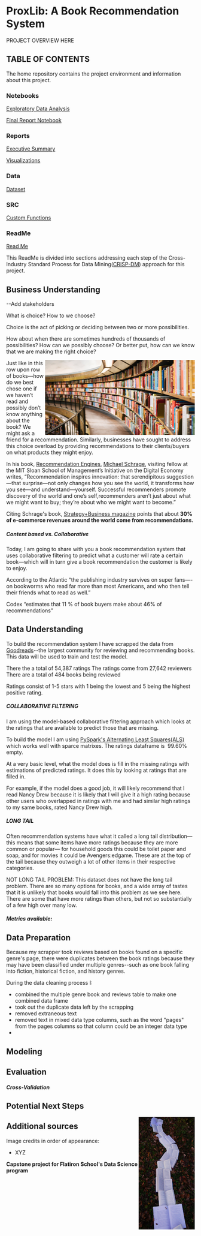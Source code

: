 # ProxLib: A Book Recommendation System
 PROJECT OVERVIEW HERE

## TABLE OF CONTENTS

The home repository contains the project environment and information about this project.

### Notebooks

[Exploratory Data Analysis](notebooks/exploratory) 

[Final Report Notebook](notebooks/finanl)

### Reports
[Executive Summary](reports/presentation)

[Visualizations](reports/visualizations)

### Data

[Dataset](data)

### SRC

[Custom Functions](src)

### ReadMe

[Read Me](README.md)


This ReadMe is divided into sections addressing each step of the Cross-Industry Standard Process for Data Mining([CRISP-DM](https://en.wikipedia.org/wiki/Cross-industry_standard_process_for_data_mining)) approach for this project.

## Business Understanding 
--Add stakeholders

What is choice? How to we choose?

Choice is the act of picking or deciding between two or more possibilities. 

How about when there are sometimes hundreds of thousands of possibilities? How can we possibly choose? Or better put, how can we know that we are making the right choice?

<img align= "right" src="https://github.com/angelicacodes/book_recommendation/blob/main/reports/Visualizations/susan-yin-2JIvboGLeho-unsplash.jpg" width="400" height="200">

Just like in this row upon row of books—how do we best chose one if we haven’t read and possibly don’t know anything about the book? We might ask a friend for a recommendation. Similarly, businesses have sought to address this choice overload by providing recommendations to their clients/buyers on what products they might enjoy. 

In his book, [Recommendation Engines](https://mitpress.mit.edu/books/recommendation-engines), [Michael Schrage](http://ide.mit.edu/about-us/people/michael-schrage), visiting fellow at the MIT Sloan School of Management’s Initiative on the Digital Economy writes, “Recommendation inspires innovation: that serendipitous suggestion—that surprise—not only changes how you see the world, it transforms how you see—and understand—yourself. Successful recommenders promote discovery of the world and one’s self,recommenders aren’t just about what we might want to buy; they’re about who we might want to become.” 

Citing Schrage's book, [Strategy+Business magazine](https://www.strategy-business.com/article/What-people-like-you-like?gko=d2e94) points that about **30% of e-commerce revenues around the world come from recommendations.**  

##### Content based vs. Collaborative

Today, I am going to share with you a book recommendation system that uses collaborative filtering to predict what a customer will rate a certain book—which will in turn give a book recommendation the customer is likely to enjoy. 

According to the Atlantic “the publishing industry survives on super fans—-on bookworms who read far more than most Americans, and who then tell their friends what to read as well.”

Codex “estimates that 11 % of book buyers make about 46% of recommendations” 



## Data Understanding

To build the recommendation system I have scrapped the data from [Goodreads](https://www.goodreads.com/)--the largest community for reviewing and recommending books. This data will be used to train and test the model.

There the a total of 54,387 ratings
The ratings come from 27,642 reviewers
There are a total of 484 books being reviewed

Ratings consist of 1-5 stars with 1 being the lowest and 5 being the highest positive rating. 

##### COLLABORATIVE FILTERING

I am using the model-based collaborative filtering approach which looks at the ratings that are available to predict those that are missing.

To build the model I am using [PySpark's Alternating Least Squares(ALS)](https://spark.apache.org/docs/2.2.0/ml-collaborative-filtering.html) which works well with sparce matrixes. The ratings dataframe is  99.60% empty.


At a very basic level, what the model does is fill in the missing ratings with estimations of predicted ratings. It does this by looking at ratings that are filled in.

For example, if the model does a good job, it will likely recommend that I read Nancy Drew because it is likely that I will give it a high rating because other users who overlapped in ratings with me and had similar high ratings to my same books, rated Nancy Drew high.  


##### LONG TAIL

Often recommendation systems have what it called a long tail distribution— this means that some items have more ratings because they are more common or popular— for household goods this could be toilet paper and soap, and for movies it could be Avengers:edgame. These are at the top of the tail because they outweigh a lot of other items in their respective categories.

NOT LONG TAIL PROBLEM:
This dataset does not have the long tail problem.  There are so many options for books, and a wide array of tastes that it is unlikely that books would fall into this problem as we see here. There are some that have more ratings than others, but not so substantially of a few high over many low.

##### Metrics available:



## Data Preparation


Because my scrapper took reviews based on books found on a specific genre's page, there were duplicates between the book ratings because they may have been classified under multiple genres--such as one book falling into fiction, historical fiction, and history genres.

During the data cleaning process I:
- combined the multiple genre book and reviews table to make one combined data frame
- took out the duplicate data left by the scrapping
- removed extraneous text
- removed text in mixed data type columns, such as the word "pages" from the pages columns so that column could be an integer data type
- 



## Modeling





## Evaluation

##### Cross-Validation


## Potential Next Steps

<img align= "right" src="https://github.com/angelicacodes/book_recommendation/blob/28bd65dbd927984b7a69eb39f38729856d312e68/reports/Visualizations/laura-kapfer-hmCMUZKLxa4-unsplash.jpg" width="150" height="300">


## Additional sources

Image credits in order of appearance:
- XYZ




**Capstone project for Flatiron School's Data Science program**
